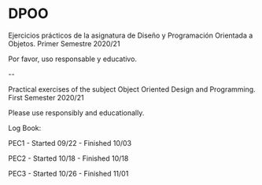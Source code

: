 # DPOO

Ejercicios prácticos de la asignatura de Diseño y Programación Orientada a Objetos. Primer Semestre 2020/21

Por favor, uso responsable y educativo.


--



Practical exercises of the subject Object Oriented Design and Programming. First Semester 2020/21

Please use responsibly and educationally.



Log Book:

PEC1 - Started 09/22  -  Finished 10/03

PEC2 - Started 10/18  -  Finished 10/18

PEC3 - Started 10/26  -  Finished 11/01

